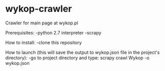 # wykop-crawler
Crawler for main page at wykop.pl

Prerequisites:
-python 2.7 interpreter
-scrapy

How to install:
-clone this repository

How to launch (this will save the output to wykop.json file in the project's directory):
-go to project directory and type: scrapy crawl Wykop -o wykop.json
